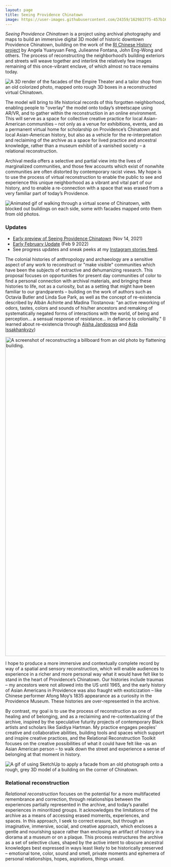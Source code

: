 ```yaml
---
layout: page
title: Seeing Providence Chinatown
image: https://user-images.githubusercontent.com/24359/162983775-457b1699-e333-4c3b-a14a-022e0e53ec88.png
---
```


_Seeing Providence Chinatown_ is a project using archival photography and maps to build an immersive digital 3D model of historic downtown Providence Chinatown, building on the work of the [RI Chinese History project](https://richinesehistory.com) by Angela Yuanyuan Feng, Julieanne Fontana, John Eng-Wong and others. The process of reconstructing the neighborhood’s building exteriors and streets will weave together and interlink the relatively few images remaining of this once-vibrant enclave, of which almost no trace remains today.

![A 3D render of the facades of the Empire Theater and a tailor shop from an old colorized photo, mapped onto rough 3D boxes in a reconstructed virtual Chinatown.](https://user-images.githubusercontent.com/24359/162981396-1a6ea9db-f0eb-434e-a7bc-ec043028edf0.png)

The model will bring to life historical records of this forgotten neighborhood, enabling people to "overlay" the model onto today’s streetscape using AR/VR, and to gather within the reconstruction in an online environment. This will serve as a space for collective creative practice for local Asian-American communities – not only as a venue for exhibitions, events, and as a permanent virtual home for scholarship on Providence’s Chinatown and local Asian-American history, but also as a vehicle for the re-interpretation and reclaiming of the archive as a space for lived practice and ancestral knowledge, rather than a museum exhibit of a vanished society – a relational reconstruction. 

Archival media offers a selective and partial view into the lives of marginalized communities, and those few accounts which exist of nonwhite communities are often distorted by contemporary racist views. My hope is to use the process of virtual reconstruction to enable the public to see and experience this unique neighborhood as a vibrant and vital part of our history, and to enable a re-connection with a space that was erased from a very familiar part of today’s Providence. 

![Animated gif of walking through a virtual scene of Chinatown, with blocked out buildings on each side, some with facades mapped onto them from old photos.](https://user-images.githubusercontent.com/24359/162980099-3409eefb-f8ab-478a-8406-b3466c239224.gif)

### Updates

* [Early preview of Seeing Providence Chinatown](https://unterbahn.medium.com/an-early-look-at-seeing-providence-chinatown-c0ac9674d146) (Nov 14, 2021)
* [Early February Update](https://unterbahn.medium.com/seeing-providence-chinatown-early-february-update-e568be07ab7d) (Feb 9 2022)
* See progress updates and sneak peeks at my [Instagram stories feed](https://www.instagram.com/unterbahn/).

The colonial histories of anthropology and archaeology are a sensitive aspect of any work to reconstruct or "make visible" communities which have been the subjects of extractive and dehumanizing research. This proposal focuses on opportunities for present day communities of color to find a personal connection with archival materials, and bringing these histories to life, not as a curiosity, but as a setting that might have been familiar to our grandparents – building on the work of authors such as Octavia Butler and Linda Sue Park, as well as the  concept of re-existencia described by Albán Achinte and Madina Tlostanova: "an active reworking of odors, tastes, colors and sounds of his/her ancestors and remaking of systematically negated forms of interactions with the world, of being and perception…  a sensual response of resistance…  in defiance to coloniality." (I learned about re-existencia through [Aisha Jandosova](https://www.instagram.com/towardsanidealplace/) and [Aida Issakhankyzy](https://www.instagram.com/uaqytjaryqkenistik/))

<img width="1003" alt="A screenshot of reconstructing a billboard from an old photo by flattening the image and applying it to a rectangular frame above a 3D model of a building." src="https://user-images.githubusercontent.com/24359/162980721-8751f957-3280-476b-afd1-ab43b58e3691.png">

I hope to produce a more immersive and contextually complete record by way of a spatial and sensory reconstruction, which will enable audiences to experience in a richer and more personal way what it would have felt like to stand in the heart of Providence’s Chinatown. Our histories include traumas – my ancestors were not allowed into the US until 1965, and the early history of Asian Americans in Providence was also fraught with exoticization – like Chinese performer Afong Moy’s 1835 appearance as a curiosity in the Providence Museum. These histories are over-represented in the archive. 

By contrast, my goal is to use the process of reconstruction as one of healing and of belonging, and as a reclaiming and re-contextualizing of the archive, inspired by the speculative futurity projects of contemporary Black artists and scholars like ​​Saidiya Hartman. My practice engages peoples’ creative and collaborative abilities, building tools and spaces which support and inspire creative practices, and the Relational Reconstruction Toolkit focuses on the creative possibilities of what it could have felt like –as an Asian American person – to walk down the street and experience a sense of belonging at that moment in history.

![A gif of using SketchUp to apply a facade from an old photograph onto a rough, grey 3D model of a building on the corner of Chinatown.](https://user-images.githubusercontent.com/24359/162980695-4495bef5-26ef-4517-a85e-a94628d61709.gif)

### Relational reconstruction

_Relational reconstruction_ focuses on the potential for a more multifaceted remembrance and correction, through relationships between the experiences partially represented in the archive, and today’s parallel experiences in minoritized groups. It acknowledges the limitations of the archive as a means of accessing erased moments, experiences, and spaces. In this approach, I seek to correct erasure, but through an imaginative, immersive, social, and creative approach, which encloses a gentle and nourishing space rather than enclosing an artifact of history in a diorama at a museum or on a plaque. This process restructures the archive as a set of selective clues, shaped by the active intent to obscure ancestral knowledges best expressed in ways least likely to be historically preserved – emotional tone, color, sound and smell, private moments and ephemera of personal relationships, hopes, aspirations, things unsaid. 


<!--

### Memory Enclaves

Memory Enclaves workshops: The _relational reconstruction_ methodology I am developing in the context of this neighborhood has wider multidisciplinary applications, around which I have begun designing public workshops. First offered in partnership with CultureHub NYC and AS220 Providence in spring of 2022, Ancestral Memory Enclaves is a workshop model incorporating relational reconstruction methodologies for creating a speculative “moment” or virtual space, based around a family or archival photograph with which one seeks a deeper relationship, through spatiality, texture, and soundscape. Hosted online in Mozilla Hubs immersive VR space, each participant chooses a photograph, from publicly available archives or private collections, and designs a virtual space representing their conception of the space around the photograph at the time it was taken. The workshop provides an opportunity to engage with archival and historical records in an alternative, relational way. Memory Enclaves workshops provide an interactive entry point to the broader methodology by engaging participants in relational reconstruction projects of their own, and so these are distributed throughout the project timeline as a means of broadening participation.
-->